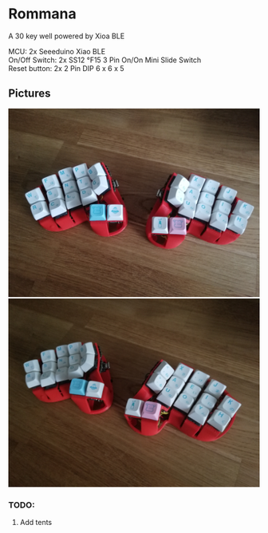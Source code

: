 # Rommana
A 30 key well powered by Xioa BLE

MCU: 2x Seeeduino Xiao BLE  
On/Off Switch: 2x SS12 °F15 3 Pin On/On Mini Slide Switch  
Reset button: 2x 2 Pin DIP 6 x 6 x 5  

## Pictures
![1](images/1.jpg)
![2](images/2.jpg)

### TODO:
1. Add tents
